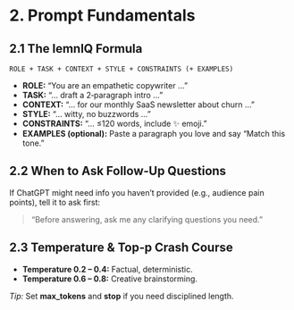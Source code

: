 # 2. Prompt Fundamentals

## 2.1 The lemnIQ Formula
```
ROLE + TASK + CONTEXT + STYLE + CONSTRAINTS (+ EXAMPLES)
```

* **ROLE:** “You are an empathetic copywriter …”
* **TASK:** “… draft a 2‑paragraph intro …”
* **CONTEXT:** “… for our monthly SaaS newsletter about churn …”
* **STYLE:** “… witty, no buzzwords …”
* **CONSTRAINTS:** “… ≤120 words, include ✨ emoji.”
* **EXAMPLES (optional):** Paste a paragraph you love and say “Match this tone.”

## 2.2 When to Ask Follow‑Up Questions
If ChatGPT might need info you haven’t provided (e.g., audience pain points), tell it to ask first:
> “Before answering, ask me any clarifying questions you need.”

## 2.3 Temperature & Top‑p Crash Course
* **Temperature 0.2 – 0.4:** Factual, deterministic.
* **Temperature 0.6 – 0.8:** Creative brainstorming.

*Tip:* Set **max_tokens** and **stop** if you need disciplined length.
